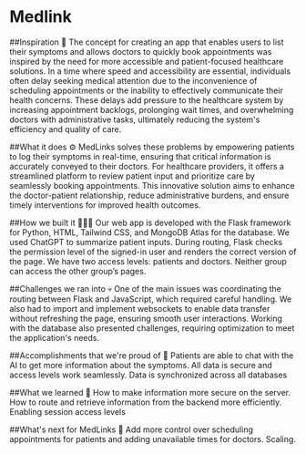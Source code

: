 # Medlink

##Inspiration 🧠
The concept for creating an app that enables users to list their symptoms and allows doctors to quickly book appointments was inspired by the need for more accessible and patient-focused healthcare solutions. In a time where speed and accessibility are essential, individuals often delay seeking medical attention due to the inconvenience of scheduling appointments or the inability to effectively communicate their health concerns. These delays add pressure to the healthcare system by increasing appointment backlogs, prolonging wait times, and overwhelming doctors with administrative tasks, ultimately reducing the system's efficiency and quality of care. 

##What it does ⚙️
MedLinks solves these problems by empowering patients to log their symptoms in real-time, ensuring that critical information is accurately conveyed to their doctors. For healthcare providers, it offers a streamlined platform to review patient input and prioritize care by seamlessly booking appointments. This innovative solution aims to enhance the doctor-patient relationship, reduce administrative burdens, and ensure timely interventions for improved health outcomes.

##How we built it 👷‍♀️🔧
Our web app is developed with the Flask framework for Python, HTML, Tailwind CSS, and MongoDB Atlas for the database. We used ChatGPT to summarize patient inputs.
During routing, Flask checks the permission level of the signed-in user and renders the correct version of the page. We have two access levels: patients and doctors. Neither group can access the other group’s pages.

##Challenges we ran into 💀
One of the main issues was coordinating the routing between Flask and JavaScript, which required careful handling. We also had to import and implement websockets to enable data transfer without refreshing the page, ensuring smooth user interactions. Working with the database also presented challenges, requiring optimization to meet the application's needs.

##Accomplishments that we're proud of 🎉
Patients are able to chat with the AI to get more information about the symptoms.
All data is secure and access levels work seamlessly.
Data is synchronized across all databases

##What we learned 📝 
How to make information more secure on the server. How to route and retrieve information from the backend more efficiently. Enabling session access levels

##What's next for MedLinks 🔮
Add more control over scheduling appointments for patients and adding unavailable times for doctors. Scaling.

